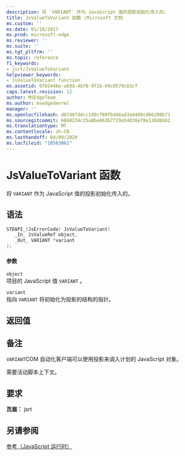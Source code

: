```yaml
---
description: 将 `VARIANT` 作为 JavaScript 值的投影初始化传入的。
title: JsValueToVariant 函数 |Microsoft 文档
ms.custom: ''
ms.date: 01/18/2017
ms.prod: microsoft-edge
ms.reviewer: ''
ms.suite: ''
ms.tgt_pltfrm: ''
ms.topic: reference
f1_keywords:
- jsrt/JsValueToVariant
helpviewer_keywords:
- JsValueToVariant function
ms.assetid: 070244be-a69d-4b78-971b-69c0579c03cf
caps.latest.revision: 12
author: MSEdgeTeam
ms.author: msedgedevrel
manager: ''
ms.openlocfilehash: d8748fddcc149cf09fbd46ad3ad489cd66200b71
ms.sourcegitcommit: 6860234c25a8be863b7f29a54838e78e120dbb62
ms.translationtype: MT
ms.contentlocale: zh-CN
ms.lasthandoff: 04/09/2020
ms.locfileid: "10563061"
---
```

# JsValueToVariant 函数
将 `VARIANT` 作为 JavaScript 值的投影初始化传入的。  
  
## 语法  
  
```cpp  
STDAPI_(JsErrorCode) JsValueToVariant(  
   _In_ JsValueRef object,  
   _Out_ VARIANT *variant  
);  
```  
  
#### 参数  
 `object`  
 项目的 JavaScript 值 `VARIANT` 。  
  
 `variant`  
 指向 `VARIANT` 将初始化为投影的结构的指针。  
  
## 返回值  
  
## 备注  
 `VARIANT`COM 自动化客户端可以使用投影来调入计划的 JavaScript 对象。  
  
 需要活动脚本上下文。  
  
## 要求  
 **页眉：** jsrt  
  
## 另请参阅  
 [参考（JavaScript 运行时）](../chakra-hosting/reference-javascript-runtime.md)